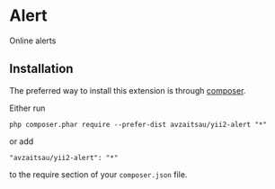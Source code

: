 Alert
=====
Online alerts

Installation
------------

The preferred way to install this extension is through [composer](https://getcomposer.org/download/).

Either run

```
php composer.phar require --prefer-dist avzaitsau/yii2-alert "*"
```

or add

```
"avzaitsau/yii2-alert": "*"
```

to the require section of your `composer.json` file.
